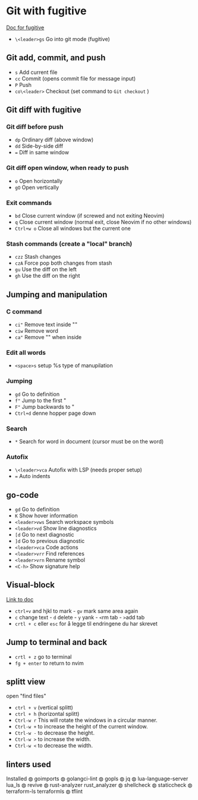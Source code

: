  # Git with fugitive

[Doc for fugitive](https//github.com/tpope/vim-fugitive/blob/master/doc/fugitive.txt)

- `\<leader>gs` Go into git mode (fugitive)

## Git add, commit, and push

- `s` Add current file
- `cc` Commit (opens commit file for message input)
- `P` Push
- `co\<leader>` Checkout (set command to `Git checkout` )

## Git diff with fugitive

### Git diff before push

- `dp` Ordinary diff (above window)
- `dd` Side-by-side diff
- `=` Diff in same window

### Git diff open window, when ready to push

- `o` Open horizontally
- `gO` Open vertically

### Exit commands

- `bd` Close current window (if screwed and not exiting Neovim)
- `q` Close current window (normal exit, close Neovim if no other windows)
- `Ctrl+w o` Close all windows but the current one

### Stash commands (create a "local" branch)

- `czz` Stash changes
- `czA` Force pop both changes from stash
- `gu` Use the diff on the left
- `gh` Use the diff on the right

## Jumping and manipulation

### C command

- `ci"` Remove text inside ""
- `ciw` Remove word
- `ca"` Remove "" when inside

### Edit all words

- `<space>s` setup %s type of manupilation

### Jumping

- `gd` Go to definition
- `f"` Jump to the first "
- `F"` Jump backwards to "
- `Ctrl+d` denne hopper page down

### Search

- `*` Search for word in document (cursor must be on the word)

### Autofix

- `\<leader>vca` Autofix with LSP (needs proper setup)
- `=` Auto indents

## go-code

- `gd` Go to definition
- `K` Show hover information
- `<leader>vws` Search workspace symbols
- `<leader>vd` Show line diagnostics
- `[d` Go to next diagnostic
- `]d` Go to previous diagnostic
- `<leader>vca` Code actions
- `<leader>vrr` Find references
- `<leader>vrn` Rename symbol
- `<C-h>` Show signature help

## Visual-block

[Link to doc](https://neovim.io/doc/user/visual.html)

- `ctrl+v` and hjkl to mark - `gv` mark same area again
- `c` change text - `d` delete - `y` yank - `<`rm tab - `>`add tab
- `crtl + c` eller `esc` for å legge til endringene du har skrevet

## Jump to terminal and back

- `crtl + z` go to terminal
- `fg + enter` to return to nvim

## splitt view

open "find files"

- `ctrl + v` (vertical splitt)
- `ctrl + h` (horizontal splitt)
- `Ctrl-w r` This will rotate the windows in a circular manner.
- `Ctrl-w +` to increase the height of the current window.
- `Ctrl-w -` to decrease the height.
- `Ctrl-w >` to increase the width.
- `Ctrl-w <` to decrease the width.

## linters used

  Installed
    ◍ goimports
    ◍ golangci-lint
    ◍ gopls
    ◍ jq
    ◍ lua-language-server lua_ls
    ◍ revive
    ◍ rust-analyzer rust_analyzer
    ◍ shellcheck
    ◍ staticcheck
    ◍ terraform-ls terraformls
    ◍ tflint
